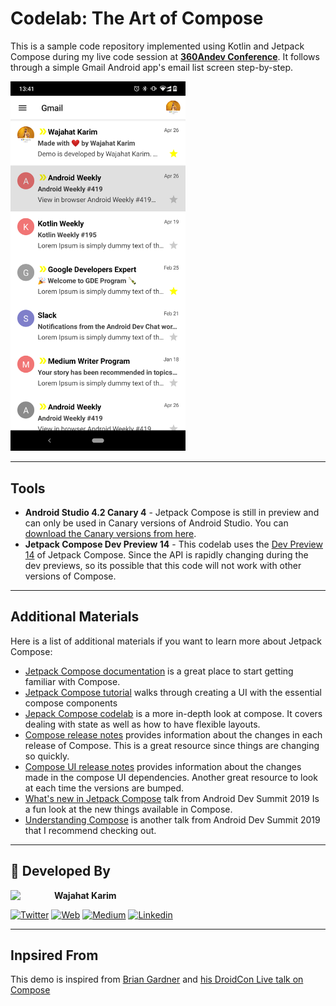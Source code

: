 # Codelab: The Art of Compose
This is a sample code repository implemented using Kotlin and Jetpack Compose during my live code session at [**360Andev Conference**](https://360andev.com/sessions/code-lab-the-art-of-compose/). It follows through a simple Gmail Android app's email list screen step-by-step.

<img src="https://github.com/wajahatkarim3/ComposeCodelab/blob/master/Compose-Gmail-UI.png" alt="Gmail UI Screenshot" width="280px" />

***

## Tools
* **Android Studio 4.2 Canary 4** - Jetpack Compose is still in preview and can only be used in Canary versions of Android Studio. You can [download the Canary versions from here](https://developer.android.com/studio/preview/).
* **Jetpack Compose Dev Preview 14** - This codelab uses the [Dev Preview 14](https://developer.android.com/jetpack/androidx/releases/compose#0.1.0-dev14) of Jetpack Compose. Since the API is rapidly changing during the dev previews, so its possible that this code will not work with other versions of Compose. 

***

## Additional Materials

Here is a list of additional materials if you want to learn more about Jetpack Compose:
* [Jetpack Compose documentation](https://developer.android.com/jetpack/compose) is a great place to start getting familiar with Compose.
* [Jetpack Compose tutorial](https://developer.android.com/jetpack/compose/tutorial) walks through creating a UI with the essential compose components
* [Jepack Compose codelab](https://codelabs.developers.google.com/codelabs/jetpack-compose-basics) is a more in-depth look at compose. It covers dealing with state as well as how to have flexible layouts.
* [Compose release notes](https://developer.android.com/jetpack/androidx/releases/compose) provides information about the changes in each release of Compose. This is a great resource since things are changing so quickly.
* [Compose UI release notes](https://developer.android.com/jetpack/androidx/releases/ui) provides information about the changes made in the compose UI dependencies. Another great resource to look at each time the versions are bumped.
* [What's new in Jetpack Compose](https://www.youtube.com/watch?v=dtm2h-_sNDQ) talk from Android Dev Summit 2019 Is a fun look at the new things available in Compose.
* [Understanding Compose](https://www.youtube.com/watch?v=Q9MtlmmN4Q0) is another talk from Android Dev Summit 2019 that I recommend checking out.

***

## 👨 Developed By

<a href="https://twitter.com/WajahatKarim" target="_blank">
  <img src="https://avatars1.githubusercontent.com/u/8867121?s=460&v=4" width="70" align="left">
</a>

**Wajahat Karim**

[![Twitter](https://img.shields.io/badge/-twitter-grey?logo=twitter)](https://twitter.com/WajahatKarim)
[![Web](https://img.shields.io/badge/-web-grey?logo=appveyor)](https://wajahatkarim.com/)
[![Medium](https://img.shields.io/badge/-medium-grey?logo=medium)](https://medium.com/@wajahatkarim3)
[![Linkedin](https://img.shields.io/badge/-linkedin-grey?logo=linkedin)](https://www.linkedin.com/in/wajahatkarim/)

***

## Inpsired From
This demo is inspired from [Brian Gardner](https://github.com/BrianGardnerAtl) and [his DroidCon Live talk on Compose](https://github.com/BrianGardnerAtl/JetpackComposeWebinar)
